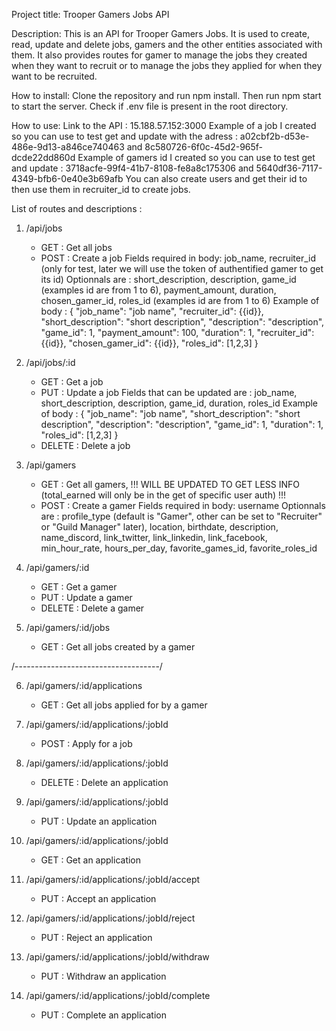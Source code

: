 Project title:
Trooper Gamers Jobs API

Description:
This is an API for Trooper Gamers Jobs. It is used to create, read, update and delete jobs, gamers and the other entities associated with them. It also provides routes for gamer to manage the jobs they created when they want to recruit or to manage the jobs they applied for when they want to be recruited.

How to install:
Clone the repository and run npm install.
Then run npm start to start the server.
Check if .env file is present in the root directory.

How to use:
Link to the API : 15.188.57.152:3000
Example of a job I created so you can use to test get and update with the adress : a02cbf2b-d53e-486e-9d13-a846ce740463 and 8c580726-6f0c-45d2-965f-dcde22dd860d
Example of gamers id I created so you can use to test get and update : 3718acfe-99f4-41b7-8108-fe8a8c175306 and 5640df36-7117-4349-bfb6-0e40e3b69afb
You can also create users and get their id to then use them in recruiter_id to create jobs.

List of routes and descriptions :

1. /api/jobs

   - GET : Get all jobs
   - POST : Create a job
     Fields required in body: job_name, recruiter_id (only for test, later we will use the token of authentified gamer to get its id)
     Optionnals are : short_description, description, game_id (examples id are from 1 to 6), payment_amount, duration, chosen_gamer_id, roles_id (examples id are from 1 to 6)
     Example of body : {
     "job_name": "job name",
     "recruiter_id": {{id}},
     "short_description": "short description",
     "description": "description",
     "game_id": 1,
     "payment_amount": 100,
     "duration": 1,
     "recruiter_id": {{id}},
     "chosen_gamer_id": {{id}},
     "roles_id": [1,2,3]
     }

2. /api/jobs/:id

   - GET : Get a job
   - PUT : Update a job
     Fields that can be updated are : job_name, short_description, description, game_id, duration, roles_id
     Example of body : {
     "job_name": "job name",
     "short_description": "short description",
     "description": "description",
     "game_id": 1,
     "duration": 1,
     "roles_id": [1,2,3]
     }
   - DELETE : Delete a job

3. /api/gamers

   - GET : Get all gamers, !!! WILL BE UPDATED TO GET LESS INFO (total_earned will only be in the get of specific user auth) !!!
   - POST : Create a gamer
     Fields required in body: username
     Optionnals are : profile_type (default is "Gamer", other can be set to "Recruiter" or "Guild Manager" later), location, birthdate, description, name_discord, link_twitter, link_linkedin, link_facebook, min_hour_rate, hours_per_day, favorite_games_id, favorite_roles_id

4. /api/gamers/:id

   - GET : Get a gamer
   - PUT : Update a gamer
   - DELETE : Delete a gamer

5. /api/gamers/:id/jobs

   - GET : Get all jobs created by a gamer

/------------------------------------/

6. /api/gamers/:id/applications

   - GET : Get all jobs applied for by a gamer

7. /api/gamers/:id/applications/:jobId

   - POST : Apply for a job

8. /api/gamers/:id/applications/:jobId

   - DELETE : Delete an application

9. /api/gamers/:id/applications/:jobId

   - PUT : Update an application

10. /api/gamers/:id/applications/:jobId

    - GET : Get an application

11. /api/gamers/:id/applications/:jobId/accept

    - PUT : Accept an application

12. /api/gamers/:id/applications/:jobId/reject

    - PUT : Reject an application

13. /api/gamers/:id/applications/:jobId/withdraw

    - PUT : Withdraw an application

14. /api/gamers/:id/applications/:jobId/complete
    - PUT : Complete an application
